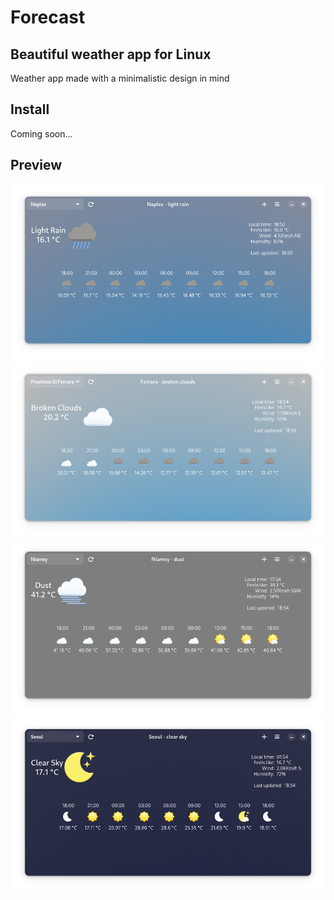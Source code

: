 # Forecast
<h2> Beautiful weather app for Linux </h2>
<p> Weather app made with a minimalistic design in mind</p>
<h2>Install</h2>
Coming soon...

<h2>Preview</h2>
<img src="data/images/app1.png" alt=""> 
<img src="data/images/app2.png" alt=""> 
<img src="data/images/app3.png" alt=""> 
<img src="data/images/app4.png" alt=""> 
